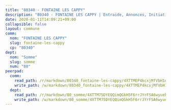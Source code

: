 ```yaml
---
title: "80340 - FONTAINE LES CAPPY"
description: "80340 - FONTAINE LES CAPPY | Entraide, Annonces, Initiatives"
date: 2020-01-11T14:09:21+09:00
collapsible: false
layout: commune
comm:
  nom: "FONTAINE LES CAPPY"
  slug: fontaine-les-cappy
  cp: "80340"
dept:
  nom: "Somme"
  slug: somme
  num: "80"
peerpad:
  comm:
    read_path: /r/markdown/80340_fontaine-les-cappy/4XTTMEP4kcxjMfVbH1dxfHiCs5Vdf7vft3k7v9zh4RMocbfcf
    write_path: /w/markdown/80340_fontaine-les-cappy/4XTTMEP4kcxjMfVbH1dxfHiCs5Vdf7vft3k7v9zh4RMocbfcf-K3TgUVr43wDvcKW7udDiGRAcnTEMHy9vpN4eBjZsAhB3Kn61HBumVhocgmXbfCDoSz5poYSFBH9QMmdP67NYVoWMYuov1Qarm2G1nmLWG1yusXK4dvMVqdyDNpZfzRBE4n2GYGQs
  dept:
    read_path: /r/markdown/80_somme/4XTTM75DYEQQimQGkH5F6rrJYrFSA6wyuekdgioEx7v45YjSw
    write_path: /w/markdown/80_somme/4XTTM75DYEQQimQGkH5F6rrJYrFSA6wyuekdgioEx7v45YjSw-K3TgTuB1DbUNHuFo9Fhh6JTUriPx8E5izGkmw9RSNTjUtMFPoZhqqp87szE8th3EytWSHGdhUuQUPjam8aJZh1SdH8pL3ibgUbMdNhU17kjAmSa49LMB2GjXvVwDVurE8mgce3XM
---
```


